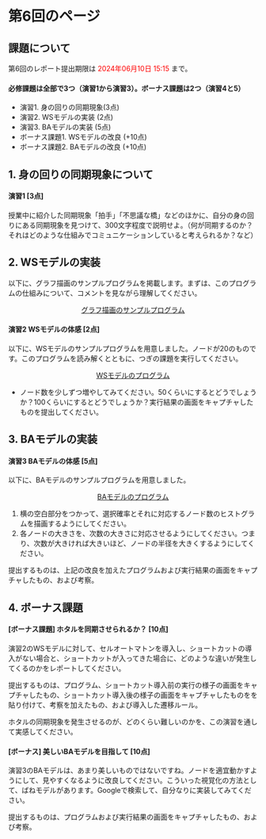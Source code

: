 # 第6回のページ



## 課題について

第6回のレポート提出期限は <span style="color: red;">2024年06月10日 15:15</span> まで。



#### 必修課題は全部で3つ（演習1から演習3）。ボーナス課題は2つ（演習4と5）
- 演習1. 身の回りの同期現象(3点)
- 演習2. WSモデルの実装 (2点)
- 演習3. BAモデルの実装 (5点)
- ボーナス課題1. WSモデルの改良 (+10点)
- ボーナス課題2. BAモデルの改良 (+10点)




## 1. 身の回りの同期現象について


#### 演習1 [3点]

授業中に紹介した同期現象「拍手」「不思議な橋」などのほかに、自分の身の回りにある同期現象を見つけて、300文字程度で説明せよ。（何が同期するのか？それはどのような仕組みでコミュニケーションしていると考えられるか？など）



## 2. WSモデルの実装

以下に、グラフ描画のサンプルプログラムを掲載します。まずは、このプログラムの仕組みについて、コメントを見ながら理解してください。


<p align="center"><a href="ex1.pde" download="ex1.pde" target="_blank">グラフ描画のサンプルプログラム</a></p>



#### 演習2 WSモデルの体感 [2点]

以下に、WSモデルのサンプルプログラムを用意しました。ノードが20のものです。このプログラムを読み解くとともに、つぎの課題を実行してください。

<p align="center"><a href="ex2.pde" download="ex2.pde" target="_blank">WSモデルのプログラム</a></p>



- ノード数を少しずつ増やしてみてください。50くらいにするとどうでしょうか？100くらいにするとどうでしょうか？実行結果の画面をキャプチャしたものを提出してください。







## 3. BAモデルの実装



#### 演習3 BAモデルの体感 [5点]

以下に、BAモデルのサンプルプログラムを用意しました。



<p align="center"><a href="ex3.pde" download="ex3.pde" target="_blank">BAモデルのプログラム</a></p>



1. 横の空白部分をつかって、選択確率とそれに対応するノード数のヒストグラムを描画するようにしてください。
2. 各ノードの大きさを、次数の大きさに対応させるようにしてください。つまり、次数が大きければ大きいほど、ノードの半径を大きくするようにしてください。

提出するものは、上記の改良を加えたプログラムおよび実行結果の画面をキャプチャしたもの、および考察。







## 4. ボーナス課題



#### [ボーナス課題] ホタルを同期させられるか？ [10点]

演習2のWSモデルに対して、セルオートマトンを導入し、ショートカットの導入がない場合と、ショートカットが入ってきた場合に、どのような違いが発生してくるのかをレポートしてください。

提出するものは、プログラム、ショートカット導入前の実行の様子の画面をキャプチャしたもの、ショートカット導入後の様子の画面をキャプチャしたものをを貼り付けて、考察を加えたもの、および導入した遷移ルール。

ホタルの同期現象を発生させるのが、どのくらい難しいのかを、この演習を通して実感してください。






#### [ボーナス] 美しいBAモデルを目指して [10点]

演習3のBAモデルは、あまり美しいものではないですね。ノードを適宜動かすようにして、見やすくなるように改良してください。こういった視覚化の方法として、ばねモデルがあります。Googleで検索して、自分なりに実装してみてください。

提出するものは、プログラムおよび実行結果の画面をキャプチャしたもの、および考察。

